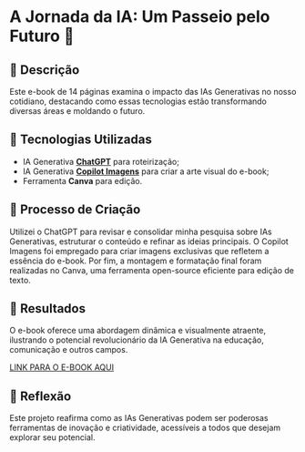 # A Jornada da IA: Um Passeio pelo Futuro 🌌

## 📒 Descrição
Este e-book de 14 páginas examina o impacto das IAs Generativas no nosso cotidiano, destacando como essas tecnologias estão transformando diversas áreas e moldando o futuro.

## 🤖 Tecnologias Utilizadas
- IA Generativa **[ChatGPT](https://chat.openai.com)** para roteirização;
- IA Generativa **[Copilot Imagens](https://copilot.microsoft.com/images/create?msockid=1c408d71c1ec633e298a991ac035623f)** para criar a arte visual do e-book;
- Ferramenta **Canva** para edição.

## 🧐 Processo de Criação
Utilizei o ChatGPT para revisar e consolidar minha pesquisa sobre IAs Generativas, estruturar o conteúdo e refinar as ideias principais. O Copilot Imagens foi empregado para criar imagens exclusivas que refletem a essência do e-book. Por fim, a montagem e formatação final foram realizadas no Canva, uma ferramenta open-source eficiente para edição de texto.

## 🚀 Resultados
O e-book oferece uma abordagem dinâmica e visualmente atraente, ilustrando o potencial revolucionário da IA Generativa na educação, comunicação e outros campos.

[LINK PARA O E-BOOK AQUI]()



## 💭 Reflexão
Este projeto reafirma como as IAs Generativas podem ser poderosas ferramentas de inovação e criatividade, acessíveis a todos que desejam explorar seu potencial.
